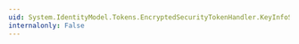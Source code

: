 ```yaml
---
uid: System.IdentityModel.Tokens.EncryptedSecurityTokenHandler.KeyInfoSerializer
internalonly: False
---
```

